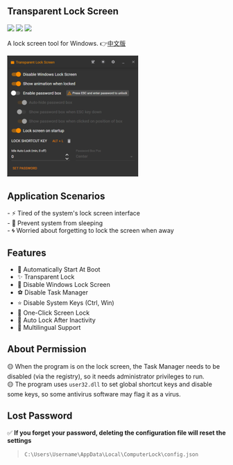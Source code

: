 ﻿## Transparent Lock Screen  
<div>

![](https://img.shields.io/github/license/JiuLing-zhang/ComputerLock)
![](https://img.shields.io/github/actions/workflow/status/JiuLing-zhang/ComputerLock/release.yml)
[![](https://img.shields.io/github/v/release/JiuLing-zhang/ComputerLock)](https://github.com/JiuLing-zhang/ComputerLock/releases)

</div>

A lock screen tool for Windows. 👉[中文版](./README.md)  

<img src="https://github.com/JiuLing-zhang/ComputerLock/raw/main/resources/app_en.png" width="60%">

## Application Scenarios  
\- ⚡ Tired of the system's lock screen interface  
\- 🌈 Prevent system from sleeping  
\- 🌀 Worried about forgetting to lock the screen when away  

## Features  
* 🎈 Automatically Start At Boot 
* ✨ Transparent Lock 
* 🎉 Disable Windows Lock Screen 
* ⚽ Disable Task Manager 
* ⭐ Disable System Keys (Ctrl, Win) 
* 💖 One-Click Screen Lock 
* 🎁 Auto Lock After Inactivity 
* 💎 Multilingual Support

## About Permission  
🟡 When the program is on the lock screen, the Task Manager needs to be disabled (via the registry), so it needs administrator privileges to run.  
🟡 The program uses `user32.dll` to set global shortcut keys and disable some keys, so some antivirus software may flag it as a virus.  

## Lost Password  
✅ **If you forget your password, deleting the configuration file will reset the settings**  
> `C:\Users\Username\AppData\Local\ComputerLock\config.json`  
